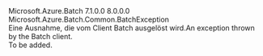 <Type Name="BatchClientException" FullName="Microsoft.Azure.Batch.BatchClientException">
  <TypeSignature Language="C#" Value="public class BatchClientException : Microsoft.Azure.Batch.Common.BatchException" />
  <TypeSignature Language="ILAsm" Value=".class public auto ansi beforefieldinit BatchClientException extends Microsoft.Azure.Batch.Common.BatchException" />
  <TypeSignature Language="DocId" Value="T:Microsoft.Azure.Batch.BatchClientException" />
  <TypeSignature Language="VB.NET" Value="Public Class BatchClientException&#xA;Inherits BatchException" />
  <TypeSignature Language="F#" Value="type BatchClientException = class&#xA;    inherit BatchException" />
  <AssemblyInfo>
    <AssemblyName>Microsoft.Azure.Batch</AssemblyName>
    <AssemblyVersion>7.1.0.0</AssemblyVersion>
    <AssemblyVersion>8.0.0.0</AssemblyVersion>
  </AssemblyInfo>
  <Base>
    <BaseTypeName>Microsoft.Azure.Batch.Common.BatchException</BaseTypeName>
  </Base>
  <Interfaces />
  <Docs>
    <summary>
            <span data-ttu-id="8b0d0-101">Eine Ausnahme, die vom Client Batch ausgelöst wird.</span><span class="sxs-lookup"><span data-stu-id="8b0d0-101">An exception thrown by the Batch client.</span></span>
            </summary>
    <remarks>To be added.</remarks>
  </Docs>
  <Members />
</Type>
